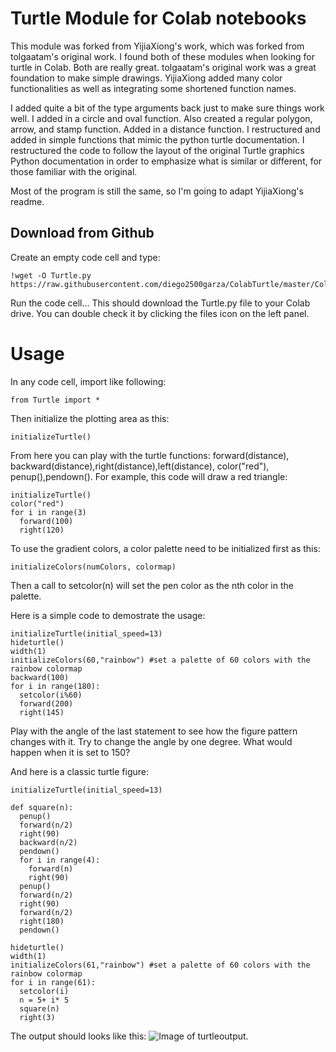 # Turtle Module for Colab notebooks

This module was forked from YijiaXiong's work, which was forked from tolgaatam's original work. I found both of these modules when looking for turtle in Colab. Both are really great. tolgaatam's original work was a great foundation to make simple drawings. YijiaXiong added many color functionalities as well as integrating some shortened function names. 

I added quite a bit of the type arguments back just to make sure things work well. I added in a circle and oval function. Also created a regular polygon, arrow, and stamp function. Added in a distance function. I restructured and added in simple functions that mimic the python turtle documentation. I restructured the code to follow the layout of the original Turtle graphics Python documentation in order to emphasize what is similar or different, for those familiar with the original.

Most of the program is still the same, so I'm going to adapt YijiaXiong's readme.

## Download from Github

Create an empty code cell and type:

    !wget -O Turtle.py https://raw.githubusercontent.com/diego2500garza/ColabTurtle/master/ColabTurtle/Turtle.py

Run the code cell...
This should download the Turtle.py file to your Colab drive. You can double check it by clicking the files icon on the left panel. 

# Usage

In any code cell, import like following:

    from Turtle import *

Then initialize the plotting area as this:

    initializeTurtle()

From here you can play with the turtle functions: forward(distance), backward(distance),right(distance),left(distance), color("red"), penup(),pendown(). For example, this code will draw a red triangle:

    initializeTurtle()
    color("red")
    for i in range(3)
      forward(100)
      right(120)

To use the gradient colors, a color palette need to be initialized first as this:

    initializeColors(numColors, colormap)
    
Then a call to setcolor(n) will set the pen color as the nth color in the palette. 

Here is a simple code to demostrate the usage:

    initializeTurtle(initial_speed=13)
    hideturtle()
    width(1)
    initializeColors(60,"rainbow") #set a palette of 60 colors with the rainbow colormap
    backward(100)
    for i in range(180):
      setcolor(i%60)
      forward(200)
      right(145)

Play with the angle of the last statement to see how the figure pattern changes with it. Try to change the angle by one degree. What would happen when it is set to 150?

And here is a classic turtle figure:

    initializeTurtle(initial_speed=13)

    def square(n):
      penup()
      forward(n/2)
      right(90)
      backward(n/2)
      pendown()
      for i in range(4):
        forward(n)
        right(90)
      penup()
      forward(n/2)
      right(90)
      forward(n/2)
      right(180)
      pendown()
      
    hideturtle()
    width(1)
    initializeColors(61,"rainbow") #set a palette of 60 colors with the rainbow colormap
    for i in range(61):
      setcolor(i)
      n = 5+ i* 5
      square(n)
      right(3)

The output should looks like this:
![Image of turtleoutput](https://github.com/diego2500garza/ColabTurtle/blob/master/turtleoutput.png).

